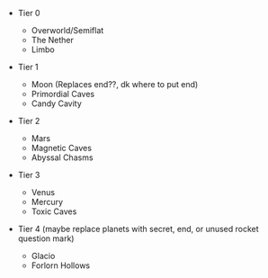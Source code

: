 
- Tier 0
	- Overworld/Semiflat
	- The Nether
	- Limbo
	
- Tier 1
	-  Moon (Replaces end??, dk where to put end)
	- Primordial Caves
	- Candy Cavity
	
- Tier 2
	- Mars
	- Magnetic Caves
	- Abyssal Chasms
	
- Tier 3
	- Venus
	- Mercury
	- Toxic Caves

- Tier 4 (maybe replace planets with secret, end, or unused rocket question mark)
	- Glacio
	- Forlorn Hollows